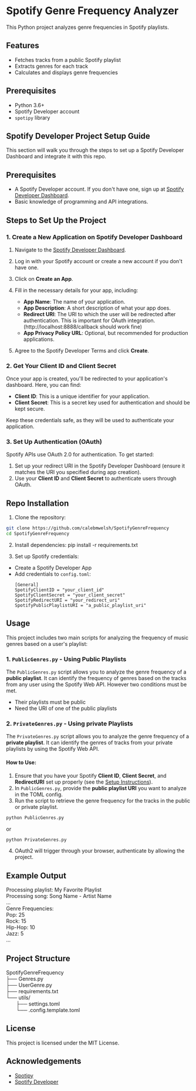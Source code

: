 # Spotify Genre Frequency Analyzer

This Python project analyzes genre frequencies in Spotify playlists.

## Features

- Fetches tracks from a public Spotify playlist
- Extracts genres for each track
- Calculates and displays genre frequencies

## Prerequisites

- Python 3.6+
- Spotify Developer account
- `spotipy` library

## Spotify Developer Project Setup Guide

This section will walk you through the steps to set up a Spotify Developer Dashboard and integrate it with this repo.

## Prerequisites

- A Spotify Developer account. If you don't have one, sign up at [Spotify Developer Dashboard](https://developer.spotify.com/dashboard/).
- Basic knowledge of programming and API integrations.

## Steps to Set Up the Project

### 1. Create a New Application on Spotify Developer Dashboard

1. Navigate to the [Spotify Developer Dashboard](https://developer.spotify.com/dashboard/applications).
2. Log in with your Spotify account or create a new account if you don't have one.
3. Click on **Create an App**.
4. Fill in the necessary details for your app, including:
   - **App Name**: The name of your application.
   - **App Description**: A short description of what your app does.
   - **Redirect URI**: The URI to which the user will be redirected after authentication. This is important for OAuth integration. (http://localhost:8888/callback should work fine)
   - **App Privacy Policy URL**: Optional, but recommended for production applications.

5. Agree to the Spotify Developer Terms and click **Create**.

### 2. Get Your Client ID and Client Secret

Once your app is created, you'll be redirected to your application's dashboard. Here, you can find:
- **Client ID**: This is a unique identifier for your application.
- **Client Secret**: This is a secret key used for authentication and should be kept secure.

Keep these credentials safe, as they will be used to authenticate your application.

### 3. Set Up Authentication (OAuth)

Spotify APIs use OAuth 2.0 for authentication. To get started:

1. Set up your redirect URI in the Spotify Developer Dashboard (ensure it matches the URI you specified during app creation).
2. Use your **Client ID** and **Client Secret** to authenticate users through OAuth.
   

## Repo Installation

1. Clone the repository:
```bash
git clone https://github.com/calebmwelsh/SpotifyGenreFrequency
cd SpotifyGenreFrequency
```

2. Install dependencies:
pip install -r requirements.txt

3. Set up Spotify credentials:
- Create a Spotify Developer App
- Add credentials to `config.toml`:  
  ```
  [General]
  SpotifyClientID = "your_client_id"
  SpotifyClientSecret = "your_client_secret"
  SpotifyRedirectURI = "your_redirect_uri"
  SpotifyPublicPlaylistURI = "a_public_playlist_uri"
  ```

## Usage

This project includes two main scripts for analyzing the frequency of music genres based on a user's playlist:

### 1. `PublicGenres.py` - Using Public Playlists

The `PublicGenres.py` script allows you to analyze the genre frequency of a **public playlist**. It can identify the frequency of genres based on the tracks from any user using the Spotify Web API. However two conditions must be met.

- Their playlists must be public
- Need the URI of one of the public playlists

### 2. `PrivateGenres.py` - Using private Playlists

The `PrivateGenres.py` script allows you to analyze the genre frequency of a **private playlist**. It can identify the genres of tracks from your private playlists by using the Spotify Web API.

#### How to Use:
1. Ensure that you have your Spotify **Client ID**, **Client Secret**, and **RedirectURI** set up properly (see the [Setup Instructions](#setup)).
2. In `PublicGenres.py`, provide the **public playlist URI** you want to analyze in the TOML config.
3. Run the script to retrieve the genre frequency for the tracks in the public or private playlist.

```bash
python PublicGenres.py 
```
or
```bash
python PrivateGenres.py 
```
4. OAuth2 will trigger through your browser, authenticate by allowing the project.

## Example Output

Processing playlist: My Favorite Playlist  
Processing song: Song Name - Artist Name  
...  
Genre Frequencies:  
Pop: 25  
Rock: 15  
Hip-Hop: 10  
Jazz: 5  
...  

## Project Structure

SpotifyGenreFrequency  
├── Genres.py  
├── UserGenre.py  
├── requirements.txt  
└── utils/  
&nbsp;&nbsp;&nbsp;&nbsp;&nbsp;&nbsp; ├── settings.toml   
&nbsp;&nbsp;&nbsp;&nbsp;&nbsp;&nbsp; └── .config.template.toml  

## License

This project is licensed under the MIT License.

## Acknowledgements

- [Spotipy](https://spotipy.readthedocs.io/)
- [Spotify Developer](https://developer.spotify.com/)
